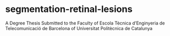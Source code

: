 # segmentation-retinal-lesions
A Degree Thesis Submitted to the Faculty of Escola Tècnica d’Enginyeria de Telecomunicació de Barcelona of Universitat Politècnica de Catalunya
